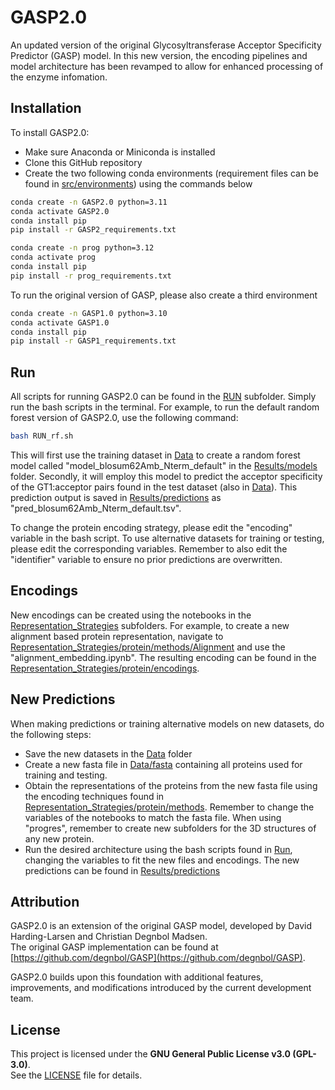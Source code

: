 # GASP2.0
An updated version of the original Glycosyltransferase Acceptor Specificity Predictor (GASP) model. In this new version, the encoding pipelines and model architecture has been revamped to allow for enhanced processing of the enzyme infomation.

## Installation
To install GASP2.0:
- Make sure Anaconda or Miniconda is installed
- Clone this GitHub repository
- Create the two following conda environments (requirement files can be found in [src/environments](src/environments/)) using the commands below
```bash
conda create -n GASP2.0 python=3.11
conda activate GASP2.0
conda install pip
pip install -r GASP2_requirements.txt
```
```bash
conda create -n prog python=3.12
conda activate prog
conda install pip
pip install -r prog_requirements.txt
```

To run the original version of GASP, please also create a third environment
```bash
conda create -n GASP1.0 python=3.10
conda activate GASP1.0
conda install pip
pip install -r GASP1_requirements.txt
```

## Run
All scripts for running GASP2.0 can be found in the [RUN](RUN) subfolder. Simply run the bash scripts in the terminal.
For example, to run the default random forest version of GASP2.0, use the following command:
```bash
bash RUN_rf.sh
```
This will first use the training dataset in [Data](Data) to create a random forest model called "model_blosum62Amb_Nterm_default" in the [Results/models](Results/models) folder. Secondly, it will employ this model to predict the acceptor specificity of the GT1:acceptor pairs found in the test dataset (also in [Data](Data)). This prediction output is saved in [Results/predictions](Results/predictions) as "pred_blosum62Amb_Nterm_default.tsv".

To change the protein encoding strategy, please edit the "encoding" variable in the bash script. To use alternative datasets for training or testing, please edit the corresponding variables. Remember to also edit the "identifier" variable to ensure no prior predictions are overwritten.

## Encodings
New encodings can be created using the notebooks in the [Representation_Strategies](Representation_strategies) subfolders.
For example, to create a new alignment based protein representation, navigate to [Representation_Strategies/protein/methods/Alignment](Representation_Strategies/protein/methods/Alignment) and use the "alignment_embedding.ipynb". The resulting encoding can be found in the [Representation_Strategies/protein/encodings](Representation_Strategies/protein/encodings).

## New Predictions
When making predictions or training alternative models on new datasets, do the following steps:
- Save the new datasets in the [Data](Data) folder
- Create a new fasta file in [Data/fasta](Data/fasta) containing all proteins used for training and testing.
- Obtain the representations of the proteins from the new fasta file using the encoding techniques found in [Representation_Strategies/protein/methods](Representation_strategies/protein/methods/). Remember to change the variables of the notebooks to match the fasta file. When using "progres", remember to create new subfolders for the 3D structures of any new protein.
- Run the desired architecture using the bash scripts found in [Run](Run), changing the variables to fit the new files and encodings. The new predictions can be found in [Results/predictions](Results/predictions)

## Attribution  
GASP2.0 is an extension of the original GASP model, developed by David Harding-Larsen and Christian Degnbol Madsen.  
The original GASP implementation can be found at [https://github.com/degnbol/GASP](https://github.com/degnbol/GASP).  

GASP2.0 builds upon this foundation with additional features, improvements, and modifications introduced by the current development team.

## License  
This project is licensed under the **GNU General Public License v3.0 (GPL-3.0)**.  
See the [LICENSE](LICENSE) file for details.
